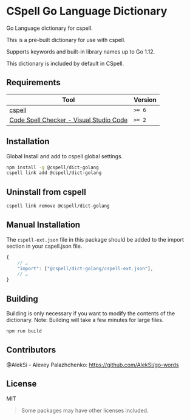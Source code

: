# CSpell Go Language Dictionary

Go Language dictionary for cspell.

This is a pre-built dictionary for use with cspell.

Supports keywords and built-in library names up to Go 1.12.

This dictionary is included by default in CSpell.

## Requirements

| Tool                                                                                                                                 | Version |
| ------------------------------------------------------------------------------------------------------------------------------------ | ------- |
| [cspell](https://github.com/streetsidesoftware/cspell)                                                                               | `>= 6`  |
| [Code Spell Checker - Visual Studio Code](https://marketplace.visualstudio.com/items?itemName=streetsidesoftware.code-spell-checker) | `>= 2`  |

## Installation

Global Install and add to cspell global settings.

```sh
npm install -g @cspell/dict-golang
cspell link add @cspell/dict-golang
```

## Uninstall from cspell

```sh
cspell link remove @cspell/dict-golang
```

## Manual Installation

The `cspell-ext.json` file in this package should be added to the import section in your cspell.json file.

```javascript
{
    // …
    "import": ["@cspell/dict-golang/cspell-ext.json"],
    // …
}
```

## Building

Building is only necessary if you want to modify the contents of the dictionary. Note: Building will take a few minutes for large files.

```sh
npm run build
```

## Contributors

@AlekSi - Alexey Palazhchenko: https://github.com/AlekSi/go-words

## License

MIT

> Some packages may have other licenses included.
